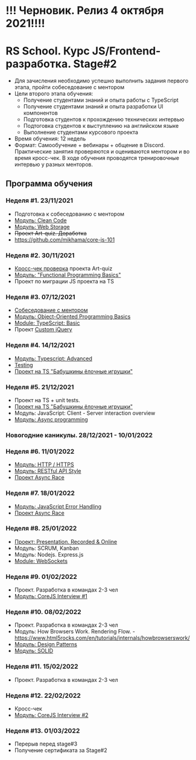 # !!! Черновик. Релиз 4 октября 2021!!!!
# RS School. Курс JS/Frontend-разработка. Stage#2
- Для зачисления необходимо успешно выполнить задания первого этапа, пройти собеседование с ментором
- Цели второго этапа обучения:
    - Получение студентами знаний и опыта работы с TypeScript
    - Получение студентами знаний и опыта разработки UI компонентов
    - Подготовка студентов к прохождению технических интервью
    - Подтоговка студентов к выступлению на английском языке
    - Выполнение студентами курсового проекта
- Время обучения: 12 недель
- Формат: Cамообучение + вебинары + общение в Discord. Практические занятия проверяются и оцениваются ментором и во время кросс-чек. В ходе обучения проводятся тренировочные интервью у разных менторов.

## Программа обучения
### Неделя #1. 23/11/2021
- Подготовка к собеседованию с ментором
- [Модуль: Clean Code](modules/clean-code/)
- [Модуль: Web Storage](modules/web-storage/)
- ~~Проект Art-quiz. Доработка~~
- https://github.com/mikhama/core-js-101

### Неделя #2. 30/11/2021
- [Кросс-чек проверка](https://docs.rs.school/#/cross-check-flow) проекта Art-quiz
- [Модуль: "Functional Programming Basics"](modules/fp-basics/)
- Проект по миграции JS проекта на TS


### Неделя #3. 07/12/2021
- [Собеседование с ментором](modules/technical-screening.md)
- [Модуль: Object-Oriented Programming Basics](modules/oop-basics/)
- [Module: TypeScript: Basic](modules/typescript-basic/)
- Проект [Custom jQuery](https://github.com/rolling-scopes-school/dimablr-JSFE2021Q1/tree/RS-School/custom-jquery)

### Неделя #4. 14/12/2021
- [Модуль: Typescript: Advanced](modules/typescript-advanced/)
- [Testing](modules/testing/)
- [Проект на TS "Бабушкины ёлочные игрушки"](https://github.com/rolling-scopes-school/tasks/blob/master/tasks/christmas-task.md)

### Неделя #5. 21/12/2021
- Проект на TS + unit tests.  
- [Проект на TS "Бабушкины ёлочные игрушки"](https://github.com/rolling-scopes-school/tasks/blob/master/tasks/christmas-task.md)
- Модуль: JavaScript: Client - Server interaction overview
- [Модуль: Async programming](modules/async/)

### Новогодние каникулы. 28/12/2021 - 10/01/2022

### Неделя #6. 11/01/2022 
- [Модуль: HTTP / HTTPS](modules/http/)
- [Модуль: RESTful API Style](modules/restful-api/)
- [Проект Async Race](https://github.com/rolling-scopes-school/tasks/blob/master/tasks/async-race.md)

### Неделя #7. 18/01/2022 
- [Модуль: JavaScript Error Handling](modules/error-handling/)
- [Проект Async Race](https://github.com/rolling-scopes-school/tasks/blob/master/tasks/async-race.md)

### Неделя #8. 25/01/2022
- [Проект: Presentation. Recorded & Online](modules/presentation)
- Модуль: SCRUM, Kanban
- Модуль: Nodejs. Express.js
- [Module: WebSockets](modules/websockets/)

### Неделя #9. 01/02/2022
- Проект. Разработка в командах 2-3 чел 
- [Модуль: CoreJS Interview #1](https://github.com/rolling-scopes-school/tasks/blob/master/tasks/interview-corejs.md)

### Неделя #10. 08/02/2022
- Проект. Разработка в командах 2-3 чел 
- Модуль: How Browsers Work. Rendering Flow.
      - https://www.html5rocks.com/en/tutorials/internals/howbrowserswork/
- [Модуль: Design Patterns](modules/design-patterns/)
- [Модуль: SOLID](modules/solid/)

### Неделя #11. 15/02/2022
- Проект. Разработка в командах 2-3 чел 

### Неделя #12. 22/02/2022
- Кросс-чек 
- [Модуль: CoreJS Interview #2](https://github.com/rolling-scopes-school/tasks/blob/master/tasks/interview-corejs.md)

### Неделя #13. 01/03/2022 
- Перерыв перед stage#3
- Получение сертификата за Stage#2
